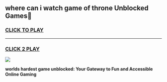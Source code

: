 
## where can i watch game of throne Unblocked Games👋
<h3>
<a href="https://premium.freeplayer.one?title=where_can_i_watch_game_of_throne&ref=16F">CLICK TO PLAY</a></h3>
<hr>

<h3>
<a href="https://premium.freeplayer.one?title=where_can_i_watch_game_of_throne&ref=16F">CLICK 2 PLAY</a>
  
</h3>

<a href="https://premium.freeplayer.one?title=where_can_i_watch_game_of_throne&ref=16F/"><img src="https://clearcache.store/games.png"></a>


**worlds hardest game unblocked: Your Gateway to Fun and Accessible Online Gaming**

